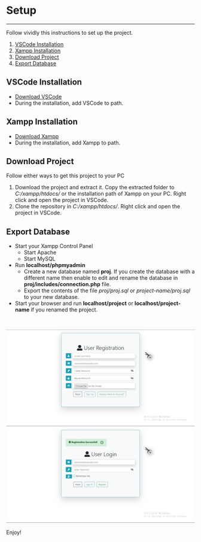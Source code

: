 # Setup

---
Follow vividly this instructions to set up  the project.

1. [VSCode Installation](#vscode-installation)
2. [Xampp Installation](#xampp-installation)
3. [Download Project](#download-project)
4. [Export Database](#export-database)

## VSCode Installation

- [Download VSCode](https://code.visualstudio.com/download)
- During the installation, add VSCode to path.

## Xampp Installation

- [Download Xampp](https://www.apachefriends.org/download.html)
- During the installation, add Xampp to path.

## Download Project

Follow either ways to get this project to your PC

1. Download the project and extract it. Copy the extracted folder to *C:/xampp/htdocs/* or the installation path of Xampp on your PC. Right click and open the project in VSCode.
1. Clone the repository in *C:/xampp/htdocs/*. Right click and open the project in VSCode.

## Export Database

- Start your Xampp Control  Panel
  - Start Apache
  - Start MySQL
- Run __localhost/phpmyadmin__
  - Create a new database named __proj__. If you create the database with a different name then enable to edit and rename the database in __proj/includes/connection.php__ file.
  - Export the contents  of the file *proj/proj.sql* or *project-name/proj.sql* to your new database.
- Start your browser and run __localhost/project__ or __localhost/project-name__ if you renamed the project.

<br />

![index image](./public/images/proj-1.jpg)
![index image](./public/images/proj-2.jpg)

Enjoy!
